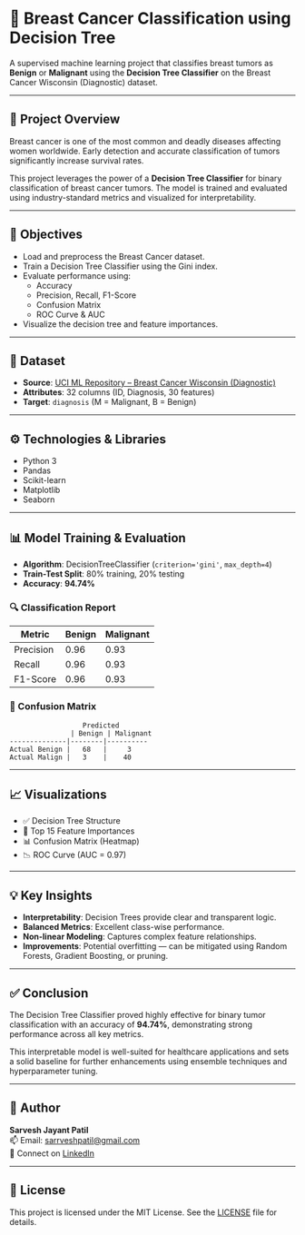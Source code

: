 # 🧠 Breast Cancer Classification using Decision Tree

A supervised machine learning project that classifies breast tumors as **Benign** or **Malignant** using the **Decision Tree Classifier** on the Breast Cancer Wisconsin (Diagnostic) dataset.

---

## 📌 Project Overview

Breast cancer is one of the most common and deadly diseases affecting women worldwide. Early detection and accurate classification of tumors significantly increase survival rates.

This project leverages the power of a **Decision Tree Classifier** for binary classification of breast cancer tumors. The model is trained and evaluated using industry-standard metrics and visualized for interpretability.

---

## 🎯 Objectives

- Load and preprocess the Breast Cancer dataset.
- Train a Decision Tree Classifier using the Gini index.
- Evaluate performance using:
  - Accuracy
  - Precision, Recall, F1-Score
  - Confusion Matrix
  - ROC Curve & AUC
- Visualize the decision tree and feature importances.

---

## 📂 Dataset

- **Source**: [UCI ML Repository – Breast Cancer Wisconsin (Diagnostic)](https://archive.ics.uci.edu/ml/datasets/Breast+Cancer+Wisconsin+%28Diagnostic%29)
- **Attributes**: 32 columns (ID, Diagnosis, 30 features)
- **Target**: `diagnosis` (M = Malignant, B = Benign)

---

## ⚙️ Technologies & Libraries

- Python 3
- Pandas
- Scikit-learn
- Matplotlib
- Seaborn

---

## 📊 Model Training & Evaluation

- **Algorithm**: DecisionTreeClassifier (`criterion='gini'`, `max_depth=4`)
- **Train-Test Split**: 80% training, 20% testing
- **Accuracy**: **94.74%**

### 🔍 Classification Report

| Metric     | Benign | Malignant |
|------------|--------|-----------|
| Precision  | 0.96   | 0.93      |
| Recall     | 0.96   | 0.93      |
| F1-Score   | 0.96   | 0.93      |

### 🧮 Confusion Matrix

```
                  Predicted
               | Benign | Malignant
--------------|--------|----------
Actual Benign |   68   |     3
Actual Malign |   3    |    40
```

---

## 📈 Visualizations

- ✅ Decision Tree Structure
- 📌 Top 15 Feature Importances
- 📊 Confusion Matrix (Heatmap)
- 📉 ROC Curve (AUC = 0.97)

---

## 💡 Key Insights

- **Interpretability**: Decision Trees provide clear and transparent logic.
- **Balanced Metrics**: Excellent class-wise performance.
- **Non-linear Modeling**: Captures complex feature relationships.
- **Improvements**: Potential overfitting — can be mitigated using Random Forests, Gradient Boosting, or pruning.

---

## ✅ Conclusion

The Decision Tree Classifier proved highly effective for binary tumor classification with an accuracy of **94.74%**, demonstrating strong performance across all key metrics.

This interpretable model is well-suited for healthcare applications and sets a solid baseline for further enhancements using ensemble techniques and hyperparameter tuning.

---

## 📧 Author

**Sarvesh Jayant Patil**  
📫 Email: [sarrveshpatil@gmail.com](mailto:sarrveshpatil@gmail.com)  
📍 Connect on [LinkedIn](https://www.linkedin.com/in/sarrvesh-patil-/) 

---

## 📜 License

This project is licensed under the MIT License. See the [LICENSE](./LICENSE) file for details.
